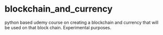 # blockchain_and_currency
python based udemy course on creating a blockchain and currency that will be used on that block chain. Experimental purposes.
